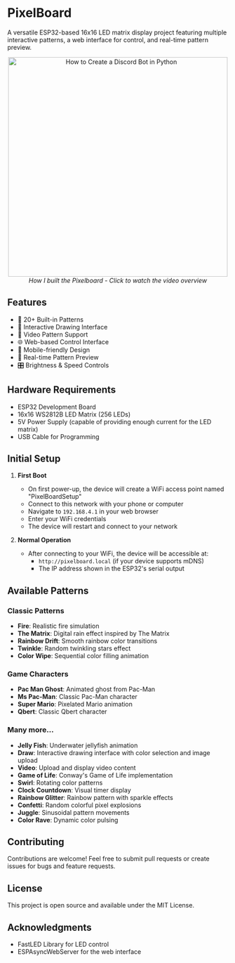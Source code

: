 # PixelBoard

A versatile ESP32-based 16x16 LED matrix display project featuring multiple interactive patterns, a web interface for control, and real-time pattern preview.

<p align="center">
  <a href="https://youtu.be/Xm2CHKMk3TU">
    <img width="500px" src="https://img.youtube.com/vi/Xm2CHKMk3TU/maxresdefault.jpg" alt="How to Create a Discord Bot in Python">
  </a>
  <br>
  <em>How I built the Pixelboard - Click to watch the video overview</em>
</p>


## Features

- 🌈 20+ Built-in Patterns
- 🎨 Interactive Drawing Interface
- 🎥 Video Pattern Support
- 🌐 Web-based Control Interface
- 📱 Mobile-friendly Design
- 🔄 Real-time Pattern Preview
- 🎛️ Brightness & Speed Controls

## Hardware Requirements

- ESP32 Development Board
- 16x16 WS2812B LED Matrix (256 LEDs)
- 5V Power Supply (capable of providing enough current for the LED matrix)
- USB Cable for Programming

## Initial Setup

1. **First Boot**
   - On first power-up, the device will create a WiFi access point named "PixelBoardSetup"
   - Connect to this network with your phone or computer
   - Navigate to `192.168.4.1` in your web browser
   - Enter your WiFi credentials
   - The device will restart and connect to your network

2. **Normal Operation**
   - After connecting to your WiFi, the device will be accessible at:
     - `http://pixelboard.local` (if your device supports mDNS)
     - The IP address shown in the ESP32's serial output

## Available Patterns

### Classic Patterns
- **Fire**: Realistic fire simulation
- **The Matrix**: Digital rain effect inspired by The Matrix
- **Rainbow Drift**: Smooth rainbow color transitions
- **Twinkle**: Random twinkling stars effect
- **Color Wipe**: Sequential color filling animation

### Game Characters
- **Pac Man Ghost**: Animated ghost from Pac-Man
- **Ms Pac-Man**: Classic Pac-Man character
- **Super Mario**: Pixelated Mario animation
- **Qbert**: Classic Qbert character

### Many more... 
- **Jelly Fish**: Underwater jellyfish animation
- **Draw**: Interactive drawing interface with color selection and image upload
- **Video**: Upload and display video content
- **Game of Life**: Conway's Game of Life implementation
- **Swirl**: Rotating color patterns
- **Clock Countdown**: Visual timer display
- **Rainbow Glitter**: Rainbow pattern with sparkle effects
- **Confetti**: Random colorful pixel explosions
- **Juggle**: Sinusoidal pattern movements
- **Color Rave**: Dynamic color pulsing


## Contributing

Contributions are welcome! Feel free to submit pull requests or create issues for bugs and feature requests.

## License

This project is open source and available under the MIT License.

## Acknowledgments

- FastLED Library for LED control
- ESPAsyncWebServer for the web interface
